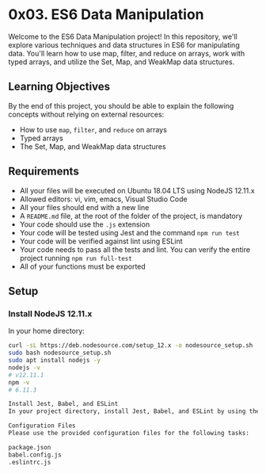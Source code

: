 # 0x03. ES6 Data Manipulation

Welcome to the ES6 Data Manipulation project! In this repository, we'll explore various techniques and data structures in ES6 for manipulating data. You'll learn how to use map, filter, and reduce on arrays, work with typed arrays, and utilize the Set, Map, and WeakMap data structures.

## Learning Objectives
By the end of this project, you should be able to explain the following concepts without relying on external resources:
- How to use `map`, `filter`, and `reduce` on arrays
- Typed arrays
- The Set, Map, and WeakMap data structures

## Requirements
- All your files will be executed on Ubuntu 18.04 LTS using NodeJS 12.11.x
- Allowed editors: vi, vim, emacs, Visual Studio Code
- All your files should end with a new line
- A `README.md` file, at the root of the folder of the project, is mandatory
- Your code should use the `.js` extension
- Your code will be tested using Jest and the command `npm run test`
- Your code will be verified against lint using ESLint
- Your code needs to pass all the tests and lint. You can verify the entire project running `npm run full-test`
- All of your functions must be exported

## Setup
### Install NodeJS 12.11.x
In your home directory:
```sh
curl -sL https://deb.nodesource.com/setup_12.x -o nodesource_setup.sh
sudo bash nodesource_setup.sh
sudo apt install nodejs -y
nodejs -v
# v12.11.1
npm -v
# 6.11.3

Install Jest, Babel, and ESLint
In your project directory, install Jest, Babel, and ESLint by using the supplied package.json and run npm install.

Configuration Files
Please use the provided configuration files for the following tasks:

package.json
babel.config.js
.eslintrc.js
